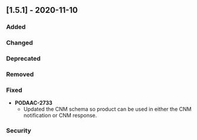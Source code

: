 ## [1.5.1] - 2020-11-10
### Added
### Changed
### Deprecated
### Removed
### Fixed
- **PODAAC-2733**
  - Updated the CNM schema so product can be used in either the CNM notification or CNM response. 
### Security